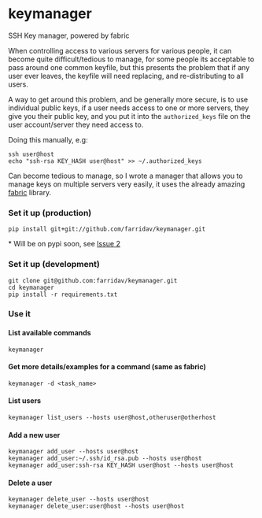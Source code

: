 keymanager
==========

SSH Key manager, powered by fabric

When controlling access to various servers for various people, it can become
quite difficult/tedious to manage, for some people its acceptable to pass
around one common keyfile, but this presents the problem that if any user ever
leaves, the keyfile will need replacing, and re-distributing to all users.

A way to get around this problem, and be generally more secure, is to use
individual public keys, if a user needs access to one or more servers, they
give you their public key, and you put it into the `authorized_keys` file on
the user account/server they need access to.

Doing this manually, e.g:

    ssh user@host
    echo "ssh-rsa KEY_HASH user@host" >> ~/.authorized_keys

Can become tedious to manage, so I wrote a manager that allows you to manage
keys on multiple servers very easily, it uses the already amazing [fabric](https://github.com/fabric/fabric)
library.

### Set it up (production)

    pip install git+git://github.com/farridav/keymanager.git

\* Will be on pypi soon, see [Issue 2](https://github.com/farridav/keymanager/issues/2)

### Set it up (development)

    git clone git@github.com:farridav/keymanager.git
    cd keymanager
    pip install -r requirements.txt

### Use it

#### List available commands

    keymanager


#### Get more details/examples for a command (same as fabric)

    keymanager -d <task_name>


#### List users

    keymanager list_users --hosts user@host,otheruser@otherhost

#### Add a new user

    keymanager add_user --hosts user@host
    keymanager add_user:~/.ssh/id_rsa.pub --hosts user@host
    keymanager add_user:ssh-rsa KEY_HASH user@host --hosts user@host

#### Delete a user

    keymanager delete_user --hosts user@host
    keymanager delete_user:user@host --hosts user@host
